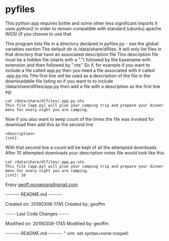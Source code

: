 # pyfiles

This python app requires bottle and some other less significant imports
It uses python2 in order to remain compatible with standard (ubuntu) apache WGSI (if you choose to use that.

This program lists file in a directory declared in pyfiles.py - see the global variables section
The default dir is /data/share/dlfiles.
It will only list files in that directory that have an associated description file
This description file must be a hidden file (starts with a ".") followed by the basename with extension and then followed by ".nts"
So if, for example if you want to include a file called app.py then you need a file associated with it called .app.py.nts
THe first line will be used as a description of the file in the downloadable file listing
so if you want to to include /data/share/dlfiles/app.py 
then add a file with a description as the first line eg:

```
cat /data/share/dlfiles/.app.py.nts 
This file [app.py] will plan your camping trip and prepare your dinner menu for every night you are camping.
```

Now if you also want to keep count of the times the file was invoked for download then add this as the second line

```
<description>
[cnt]:
```

With that second line a count will be kept of all the attempted downloads.
After 10 attempted downloads your description notes file would look like this

```
cat /data/share/dlfiles/.app.py.nts 
This file [app.py] will plan your camping trip and prepare your dinner menu for every night you are camping.
[cnt]: 10
```

Enjoy
geoff.mcnamara@gmail.com

------- README.md -------
    
Created on: 20190308-1745
Created by: geoffm
    
----- Last Code Changes -----
    
Modified on: 20190308-1745
Modified by: geoffm
   
------- README.md -------
" vim: set syntax=none nospell:
